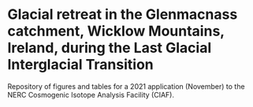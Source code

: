 # Glacial retreat in the Glenmacnass catchment, Wicklow Mountains, Ireland, during the Last Glacial Interglacial Transition
Repository of figures and tables for a 2021 application (November) to the NERC Cosmogenic Isotope Analysis Facility (CIAF). 


